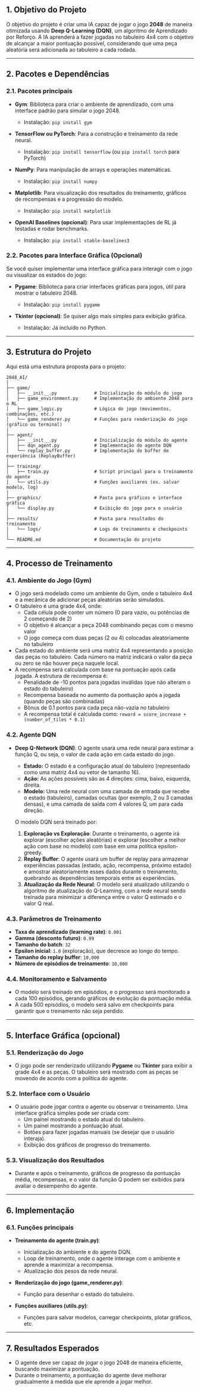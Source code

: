 ## **1. Objetivo do Projeto**
O objetivo do projeto é criar uma IA capaz de jogar o jogo **2048** de maneira otimizada usando **Deep Q-Learning (DQN)**, um algoritmo de Aprendizado por Reforço. A IA aprenderá a fazer jogadas no tabuleiro 4x4 com o objetivo de alcançar a maior pontuação possível, considerando que uma peça aleatória será adicionada ao tabuleiro a cada rodada.

---

## **2. Pacotes e Dependências**

### **2.1. Pacotes principais**

- **Gym**: Biblioteca para criar o ambiente de aprendizado, com uma interface padrão para simular o jogo 2048.
  - Instalação: `pip install gym`
  
- **TensorFlow ou PyTorch**: Para a construção e treinamento da rede neural.
  - Instalação: `pip install tensorflow` (ou `pip install torch` para PyTorch)
  
- **NumPy**: Para manipulação de arrays e operações matemáticas.
  - Instalação: `pip install numpy`
  
- **Matplotlib**: Para visualização dos resultados do treinamento, gráficos de recompensas e a progressão do modelo.
  - Instalação: `pip install matplotlib`
  
- **OpenAI Baselines (opcional)**: Para usar implementações de RL já testadas e rodar benchmarks.
  - Instalação: `pip install stable-baselines3`

### **2.2. Pacotes para Interface Gráfica (Opcional)**

Se você quiser implementar uma interface gráfica para interagir com o jogo ou visualizar os estados do jogo:

- **Pygame**: Biblioteca para criar interfaces gráficas para jogos, útil para mostrar o tabuleiro 2048.
  - Instalação: `pip install pygame`
  
- **Tkinter (opcional)**: Se quiser algo mais simples para exibição gráfica.
  - Instalação: Já incluído no Python.

---

## **3. Estrutura do Projeto**

Aqui está uma estrutura proposta para o projeto:

```
2048_AI/
│
├── game/
│   ├── __init__.py              # Inicialização do módulo do jogo
│   ├── game_environment.py      # Implementação do ambiente 2048 para o RL
│   ├── game_logic.py            # Lógica do jogo (movimentos, combinações, etc.)
│   └── game_renderer.py         # Funções para renderização do jogo (gráfico ou terminal)
│
├── agent/
│   ├── __init__.py              # Inicialização do módulo do agente
│   ├── dqn_agent.py             # Implementação do agente DQN
│   └── replay_buffer.py         # Implementação do buffer de experiência (ReplayBuffer)
│
├── training/
│   ├── train.py                 # Script principal para o treinamento do agente
│   └── utils.py                 # Funções auxiliares (ex. salvar modelo, log)
│
├── graphics/                    # Pasta para gráficos e interface gráfica
│   └── display.py               # Exibição do jogo para o usuário
│
├── results/                     # Pasta para resultados do treinamento
│   └── logs/                    # Logs de treinamento e checkpoints
│
└── README.md                    # Documentação do projeto
```

---

## **4. Processo de Treinamento**

### **4.1. Ambiente do Jogo (Gym)**

- O jogo será modelado como um ambiente do Gym, onde o tabuleiro 4x4 e a mecânica de adicionar peças aleatórias serão simulados.
- O tabuleiro é uma grade 4x4, onde:
  - Cada célula pode conter um número (0 para vazio, ou potências de 2 começando de 2)
  - O objetivo é alcançar a peça 2048 combinando peças com o mesmo valor
  - O jogo começa com duas peças (2 ou 4) colocadas aleatoriamente no tabuleiro
- Cada estado do ambiente será uma matriz 4x4 representando a posição das peças no tabuleiro. Cada número na matriz indicará o valor da peça ou zero se não houver peça naquele local.
- A recompensa será calculada com base na pontuação após cada jogada. A estrutura de recompensa é:
  - Penalidade de -10 pontos para jogadas inválidas (que não alteram o estado do tabuleiro)
  - Recompensa baseada no aumento da pontuação após a jogada (quando peças são combinadas)
  - Bônus de 0.1 pontos para cada peça não-vazia no tabuleiro
  - A recompensa total é calculada como: `reward = score_increase + (number_of_tiles * 0.1)`
  
### **4.2. Agente DQN**

- **Deep Q-Network (DQN)**: O agente usará uma rede neural para estimar a função Q, ou seja, o valor de cada ação em cada estado do jogo.
  
  - **Estado:** O estado é a configuração atual do tabuleiro (representado como uma matriz 4x4 ou vetor de tamanho 16).
  - **Ação:** As ações possíveis são as 4 direções: cima, baixo, esquerda, direita.
  - **Modelo:** Uma rede neural com uma camada de entrada que recebe o estado (tabuleiro), camadas ocultas (por exemplo, 2 ou 3 camadas densas), e uma camada de saída com 4 valores Q, um para cada direção.
  
  O modelo DQN será treinado por:
  1. **Exploração vs Exploração**: Durante o treinamento, o agente irá explorar (escolher ações aleatórias) e explorar (escolher a melhor ação com base no modelo) com base em uma política epsilon-greedy.
  2. **Replay Buffer**: O agente usará um buffer de replay para armazenar experiências passadas (estado, ação, recompensa, próximo estado) e amostrar aleatoriamente esses dados durante o treinamento, quebrando as dependências temporais entre as experiências.
  3. **Atualização da Rede Neural**: O modelo será atualizado utilizando o algoritmo de atualização do Q-Learning, com a rede neural sendo treinada para minimizar a diferença entre o valor Q estimado e o valor Q real.

### **4.3. Parâmetros de Treinamento**

- **Taxa de aprendizado (learning rate)**: `0.001`
- **Gamma (desconto futuro)**: `0.99`
- **Tamanho do batch**: `32`
- **Epsilon inicial**: `1.0` (exploração), que decresce ao longo do tempo.
- **Tamanho do replay buffer**: `10,000`
- **Número de episódios de treinamento**: `10,000`

### **4.4. Monitoramento e Salvamento**

- O modelo será treinado em episódios, e o progresso será monitorado a cada 100 episódios, gerando gráficos de evolução da pontuação média.
- A cada 500 episódios, o modelo será salvo em checkpoints para garantir que o treinamento não seja perdido.

---

## **5. Interface Gráfica (opcional)**

### **5.1. Renderização do Jogo**

- O jogo pode ser renderizado utilizando **Pygame** ou **Tkinter** para exibir a grade 4x4 e as peças. O tabuleiro será mostrado com as peças se movendo de acordo com a política do agente.
  
### **5.2. Interface com o Usuário**

- O usuário pode jogar contra o agente ou observar o treinamento. Uma interface gráfica simples pode ser criada com:
  - Um painel mostrando o estado atual do tabuleiro.
  - Um painel mostrando a pontuação atual.
  - Botões para fazer jogadas manuais (se desejar que o usuário interaja).
  - Exibição dos gráficos de progresso do treinamento.

### **5.3. Visualização dos Resultados**

- Durante e após o treinamento, gráficos de progresso da pontuação média, recompensas, e o valor da função Q podem ser exibidos para avaliar o desempenho do agente.

---

## **6. Implementação**

### **6.1. Funções principais**

- **Treinamento do agente (train.py)**:
  - Inicialização do ambiente e do agente DQN.
  - Loop de treinamento, onde o agente interage com o ambiente e aprende a maximizar a recompensa.
  - Atualização dos pesos da rede neural.
  
- **Renderização do jogo (game_renderer.py)**:
  - Função para desenhar o estado do tabuleiro.
  
- **Funções auxiliares (utils.py)**:
  - Funções para salvar modelos, carregar checkpoints, plotar gráficos, etc.

---

## **7. Resultados Esperados**

- O agente deve ser capaz de jogar o jogo 2048 de maneira eficiente, buscando maximizar a pontuação.
- Durante o treinamento, a pontuação do agente deve melhorar gradualmente à medida que ele aprende a jogar melhor.